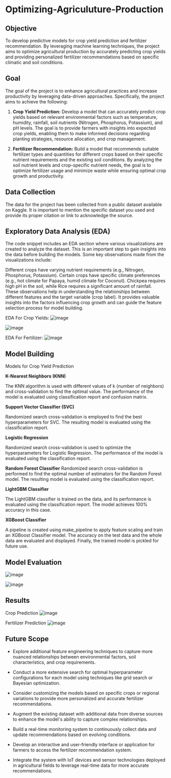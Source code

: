 
# Optimizing-Agriculuture-Production




## Objective
To develop predictive models for crop yield prediction and fertilizer recommendation. By leveraging machine learning techniques, the project aims to optimize agricultural production by accurately predicting crop yields and providing personalized fertilizer recommendations based on specific climatic and soil conditions.

## Goal
The goal of the project is to enhance agricultural practices and increase productivity by leveraging data-driven approaches. Specifically, the project aims to achieve the following:

1. **Crop Yield Prediction:** Develop a model that can accurately predict crop yields based on relevant environmental factors such as temperature, humidity, rainfall, soil nutrients (Nitrogen, Phosphorus, Potassium), and pH levels. The goal is to provide farmers with insights into expected crop yields, enabling them to make informed decisions regarding planting strategies, resource allocation, and crop management.

2. **Fertilizer Recommendation:** Build a model that recommends suitable fertilizer types and quantities for different crops based on their specific nutrient requirements and the existing soil conditions. By analyzing the soil nutrient levels and crop-specific nutrient needs, the goal is to optimize fertilizer usage and minimize waste while ensuring optimal crop growth and productivity.

## Data Collection
The data for the project has been collected from a public dataset available on Kaggle. It is important to mention the specific dataset you used and provide its proper citation or link to acknowledge the source.
## Exploratory Data Analysis (EDA)
 The code snippet includes an EDA section where various visualizations are created to analyze the dataset. This is an important step to gain insights into the data before building the models. Some key observations made from the visualizations include:

Different crops have varying nutrient requirements (e.g., Nitrogen, Phosphorus, Potassium).
Certain crops have specific climate preferences (e.g., hot climate for Papaya, humid climate for Coconut).
Chickpea requires high pH in the soil, while Rice requires a significant amount of rainfall.
These observations help in understanding the relationships between different features and the target variable (crop label). It provides valuable insights into the factors influencing crop growth and can guide the feature selection process for model building.

EDA For Crop Yields:
![image](https://github.com/AnkitMandusia/Optimizing-Agriculuture-Production/assets/53564761/bf517a45-cdb9-44eb-bcfe-4e8b59ac0a64)


![image](https://github.com/AnkitMandusia/Optimizing-Agriculuture-Production/assets/53564761/d416b313-5ff5-4646-909a-dfff99cbaf95)


EDA For Fertilizer:
![image](https://github.com/AnkitMandusia/Optimizing-Agriculuture-Production/assets/53564761/621d3047-79d7-45c1-a5c4-b076e2e9dbea)


## Model Building

Models for Crop Yield Prediction


**K-Nearest Neighbors (KNN)**

The KNN algorithm is used with different values of k (number of neighbors) and cross-validation to find the optimal value. The performance of the model is evaluated using classification report and confusion matrix.

**Support Vector Classifier (SVC)**

 Randomized search cross-validation is employed to find the best hyperparameters for SVC. The resulting model is evaluated using the classification report.

**Logistic Regression**

 Randomized search cross-validation is used to optimize the hyperparameters for Logistic Regression. The performance of the model is evaluated using the classification report.

**Random Forest Classifier** Randomized search cross-validation is performed to find the optimal number of estimators for the Random Forest model. The resulting model is evaluated using the classification report.

**LightGBM Classifier**

 The LightGBM classifier is trained on the data, and its performance is evaluated using the classification report. The model achieves 100% accuracy in this case.

**XGBoost Classifier**

 A pipeline is created using make_pipeline to apply feature scaling and train an XGBoost Classifier model. The accuracy on the test data and the whole data are evaluated and displayed. Finally, the trained model is pickled for future use.

## Model Evaluation

![image](https://github.com/AnkitMandusia/Optimizing-Agriculuture-Production/assets/53564761/5ecf7abf-667b-4bca-9102-7ed85a036bfb)

![image](https://github.com/AnkitMandusia/Optimizing-Agriculuture-Production/assets/53564761/d78a44e6-9334-41e3-a70a-373b3bf28145)


## Results
Crop Prediction
![image](https://github.com/AnkitMandusia/Optimizing-Agriculuture-Production/assets/53564761/7724ab5c-f947-4e26-b4bf-ff8ae989b3cc)


Fertilizer Prediction
![image](https://github.com/AnkitMandusia/Optimizing-Agriculuture-Production/assets/53564761/7b7b14d2-a6d2-4ae1-b1b5-393bdf6b69ba)




## Future Scope


- Explore additional feature engineering techniques to capture more nuanced relationships between environmental factors, soil characteristics, and crop requirements.

- Conduct a more extensive search for optimal hyperparameter configurations for each model using techniques like grid search or Bayesian optimization.
- Consider customizing the models based on specific crops or regional variations to provide more personalized and accurate fertilizer recommendations.
- Augment the existing dataset with additional data from diverse sources to enhance the model's ability to capture complex relationships.
- Build a real-time monitoring system to continuously collect data and update recommendations based on evolving conditions.
- Develop an interactive and user-friendly interface or application for farmers to access the fertilizer recommendation system.
- Integrate the system with IoT devices and sensor technologies deployed in agricultural fields to leverage real-time data for more accurate recommendations.
